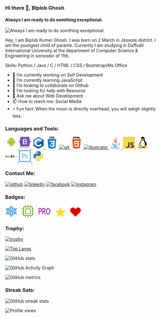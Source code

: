 ### Hi there 👋, BIplob Ghosh
#### Always I am ready to do somthing exceptional.
![Always I am ready to do somthing exceptional.](https://media-exp1.licdn.com/dms/image/C5616AQFGdqYUnLGegw/profile-displaybackgroundimage-shrink_200_800/0/1645720939306?e=1651104000&v=beta&t=HEdoDGl4Bett5FudhpyJQ2cuNFhLiUoNoZIY39kyzvk)

Hey, I am Biplob Kumer Ghosh. I was born on 2 March in Jessore district. I am the youngest child of parents. Currently I am studying in Daffodil International University at the department of Computer Science & Engineering in semester of 11th.

Skills: Python / Java / C / HTML / CSS / Bootstrap/Ms Office

- 🔭 I’m currently working on Self Development 
- 🌱 I’m currently learning JavaScript 
- 👯 I’m looking to collaborate on Github 
- 🤔 I’m looking for help with Resource 
- 💬 Ask me about Web Development 
- 📫 How to reach me: Social Media 
- ⚡ Fun fact: When the moon is directly overhead, you will weigh slightly less. 

<h3 align="left">Languages and Tools:</h3>
<p align="left"> <a href="https://developer.android.com" target="_blank" rel="noreferrer"> <img src="https://raw.githubusercontent.com/devicons/devicon/master/icons/android/android-original-wordmark.svg" alt="android" width="40" height="40"/> </a> <a href="https://getbootstrap.com" target="_blank" rel="noreferrer"> <img src="https://raw.githubusercontent.com/devicons/devicon/master/icons/bootstrap/bootstrap-plain-wordmark.svg" alt="bootstrap" width="40" height="40"/> </a> <a href="https://www.cprogramming.com/" target="_blank" rel="noreferrer"> <img src="https://raw.githubusercontent.com/devicons/devicon/master/icons/c/c-original.svg" alt="c" width="40" height="40"/> </a> <a href="https://www.w3schools.com/css/" target="_blank" rel="noreferrer"> <img src="https://raw.githubusercontent.com/devicons/devicon/master/icons/css3/css3-original-wordmark.svg" alt="css3" width="40" height="40"/> </a> <a href="https://git-scm.com/" target="_blank" rel="noreferrer"> <img src="https://www.vectorlogo.zone/logos/git-scm/git-scm-icon.svg" alt="git" width="40" height="40"/> </a> <a href="https://www.w3.org/html/" target="_blank" rel="noreferrer"> <img src="https://raw.githubusercontent.com/devicons/devicon/master/icons/html5/html5-original-wordmark.svg" alt="html5" width="40" height="40"/> </a> <a href="https://www.adobe.com/in/products/illustrator.html" target="_blank" rel="noreferrer"> <img src="https://www.vectorlogo.zone/logos/adobe_illustrator/adobe_illustrator-icon.svg" alt="illustrator" width="40" height="40"/> </a> <a href="https://www.java.com" target="_blank" rel="noreferrer"> <img src="https://raw.githubusercontent.com/devicons/devicon/master/icons/java/java-original.svg" alt="java" width="40" height="40"/> </a> <a href="https://developer.mozilla.org/en-US/docs/Web/JavaScript" target="_blank" rel="noreferrer"> <img src="https://raw.githubusercontent.com/devicons/devicon/master/icons/javascript/javascript-original.svg" alt="javascript" width="40" height="40"/> </a> <a href="https://www.linux.org/" target="_blank" rel="noreferrer"> <img src="https://raw.githubusercontent.com/devicons/devicon/master/icons/linux/linux-original.svg" alt="linux" width="40" height="40"/> </a> <a href="https://nodejs.org" target="_blank" rel="noreferrer"> <img src="https://raw.githubusercontent.com/devicons/devicon/master/icons/nodejs/nodejs-original-wordmark.svg" alt="nodejs" width="40" height="40"/> </a> <a href="https://www.photoshop.com/en" target="_blank" rel="noreferrer"> <img src="https://raw.githubusercontent.com/devicons/devicon/master/icons/photoshop/photoshop-line.svg" alt="photoshop" width="40" height="40"/> </a> <a href="https://www.python.org" target="_blank" rel="noreferrer"> <img src="https://raw.githubusercontent.com/devicons/devicon/master/icons/python/python-original.svg" alt="python" width="40" height="40"/> </a> </p>



### Contact Me:
[<img src="https://img.icons8.com/color/48/000000/git.png" alt='github' height='40'>](https://github.com/biplob2358)  [<img src='https://img.icons8.com/color/48/000000/linkedin.png' alt='linkedin' height='40'>](https://www.linkedin.com/in/biplob971/)  [<img src='https://img.icons8.com/color/48/000000/facebook.png' alt='facebook' height='40'>](https://www.facebook.com/biplob.971)  [<img src='https://img.icons8.com/fluency/48/000000/instagram-new.png' alt='instagram' height='40'>](https://www.instagram.com/biplob.971/)  

### Badges:
<a href='https://archiveprogram.github.com/'><img src='https://raw.githubusercontent.com/acervenky/animated-github-badges/master/assets/acbadge.gif' width='40' height='40'></a> <a href='https://docs.github.com/en/developers'><img src='https://raw.githubusercontent.com/acervenky/animated-github-badges/master/assets/devbadge.gif' width='40' height='40'></a> <a href='https://github.com/pricing'><img src='https://raw.githubusercontent.com/acervenky/animated-github-badges/master/assets/pro.gif' width='40' height='40'></a> <a href='https://stars.github.com/'><img src='https://raw.githubusercontent.com/acervenky/animated-github-badges/master/assets/starbadge.gif' width='35' height='35'></a> <a href='https://docs.github.com/en/github/supporting-the-open-source-community-with-github-sponsors'><img src='https://raw.githubusercontent.com/acervenky/animated-github-badges/master/assets/sponsorbadge.gif' width='35' height='35'></a> 

### Trophy:
[![trophy](https://github-profile-trophy.vercel.app/?username=biplob2358)](https://github.com/ryo-ma/github-profile-trophy)

[![Top Langs](https://github-readme-stats.vercel.app/api/top-langs/?username=biplob2358)](https://github.com/anuraghazra/github-readme-stats)

![GitHub stats](https://github-readme-stats.vercel.app/api?username=biplob2358&show_icons=true)  

![GitHub Activity Graph](https://activity-graph.herokuapp.com/graph?username=biplob2358)  

![GitHub metrics](https://metrics.lecoq.io/biplob2358)  

### Streak Sats:
![GitHub streak stats](https://github-readme-streak-stats.herokuapp.com/?user=biplob2358)  

![Profile views](https://gpvc.arturio.dev/biplob2358)  
